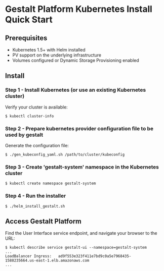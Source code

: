 # Gestalt Platform Kubernetes Install Quick Start

## Prerequisites

* Kubernetes 1.5+ with Helm installed
* PV support on the underlying infrastructure
* Volumes configured or Dynamic Storage Provisioning enabled

## Install

### Step 1 - Install Kubernetes (or use an existing Kubernetes cluster)

Verify your cluster is available:
```
$ kubectl cluster-info
```


### Step 2 - Prepare kubernetes provider configuration file to be used by gestalt

Generate the configuration file:
```
$ ./gen_kubeconfig_yaml.sh /path/to/cluster/kubeconfig
```

### Step 3 - Create 'gestalt-system' namespace in the Kubernetes cluster

```
$ kubectl create namespace gestalt-system
```

### Step 4 - Run the installer

```
$ ./helm_install_gestalt.sh
```

## Access Gestalt Platform

Find the User Interface service endpoint, and navigate your browser to the URL:
```
$ kubectl describe service gestalt-ui --namespace=gestalt-system
...
LoadBalancer Ingress:	ad9f553e323f411e7bd9c0a5e7968435-1588235664.us-east-1.elb.amazonaws.com
...
```
